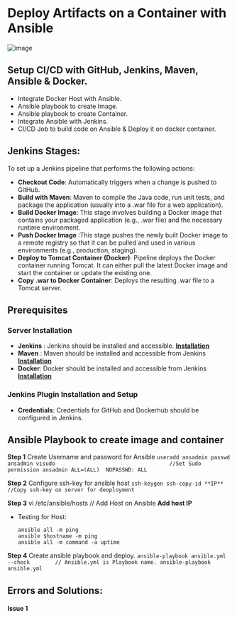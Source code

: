 # Deploy Artifacts on a Container with Ansible

![image](https://github.com/user-attachments/assets/f01352fb-c87e-4ca2-8879-0d8e6c2bf7b6)

## Setup CI/CD with GitHub, Jenkins, Maven, Ansible & Docker.
- Integrate Docker Host with Ansible.
- Ansible playbook to create Image.
- Ansible playbook to create Container.
- Integrate Ansible with Jenkins.
- CI/CD Job to build code on Ansible & Deploy it on docker container.


## Jenkins Stages:
To set up a Jenkins pipeline that performs the following actions:
- **Checkout Code**: Automatically triggers when a change is pushed to GitHub.
- **Build with Maven**: Maven to compile the Java code, run unit tests, and package the application (usually into a .war file for a web application).
- **Build Docker Image**: This stage involves building a Docker image that contains your packaged application (e.g., .war file) and the necessary runtime environment. 
- **Push Docker Image**	:This stage pushes the newly built Docker image to a remote registry so that it can be pulled and used in various environments (e.g., production, staging).
- **Deploy to Tomcat Container (Docker)**:  Pipeline deploys the Docker container running Tomcat. It can either pull the latest Docker image and start the container or update the existing one.
- **Copy .war to Docker Container**: Deploys the resulting .war file to a Tomcat server.


## Prerequisites

### Server Installation
- **Jenkins** : Jenkins should be installed and accessible. **[Installation](https://github.com/manishktomar/bash-scripts)**
- **Maven** : Maven should be installed and accessible from Jenkins **[Installation](https://github.com/manishktomar/bash-scripts)**
- **Docker**: Docker should be installed and accessible from Jenkins **[Installation](https://github.com/manishktomar/bash-scripts)**

### Jenkins Plugin Installation and Setup
- **Credentials**: Credentials for GitHub and Dockerhub should be configured in Jenkins.

## Ansible Playbook to create image and container
**Step 1** Create Username and password for Ansible
    ```
    useradd ansadmin
    passwd ansadmin
    visudo                                    //Set Sudo permission
        ansadmin ALL=(ALL)  NOPASSWD: ALL
    ```

**Step 2** Configure ssh-key for ansible host
    ```
    ssh-keygen
    ssh-copy-id **IP**                       //Copy ssh-key on server for deoployment 
    ```

**Step 3** vi /etc/ansible/hosts            // Add Host on Ansible 
           **Add host IP**  

- Testing for Host:
    ```
    ansible all -m ping
    ansible $hostname -m ping
    ansible all -m command -a uptime
    ```

**Step 4** Create ansible playbook and deploy.
    ```
    ansible-playbook ansible.yml --check        // Ansible.yml is Playbook name.
    ansible-playbook ansible.yml
    ```

## Errors and Solutions: 

#### Issue 1 

